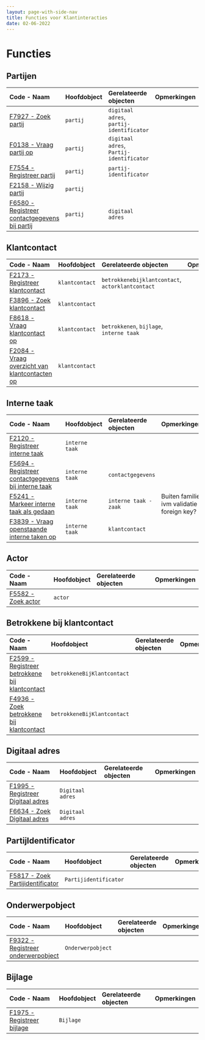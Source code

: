 ```yaml
---
layout: page-with-side-nav
title: Functies voor Klantinteracties
date: 02-06-2022
---
```


# Functies

## Partijen

| Code - Naam | Hoofdobject | Gerelateerde objecten | Opmerkingen |
| :--- | :--- | :--- | :--- |
| [F7927 - Zoek partij](./artefacten/7927.md) | `partij` | `digitaal adres`, `partij-identificator` | |
| [F0138 - Vraag partij op](./artefacten/0138.md) | `partij` | `digitaal adres`, `Partij-identificator` |
| [F7554 - Registreer partij](./artefacten/7554.md) | `partij` | `partij-identificator` |
| [F2158 - Wijzig partij](./artefacten/2158.md) | `partij` |  |
| [F6580 - Registreer contactgegevens bij partij](./artefacten/6580.md) | `partij` | `digitaal adres` |

## Klantcontact

| Code - Naam | Hoofdobject | Gerelateerde objecten | Opmerkingen |
| :--- | :--- | :--- | :--- |
| [F2173 - Registreer klantcontact](./artefacten/2173.md) | `klantcontact` | `betrokkenebijklantcontact`, `actorklantcontact` | |
| [F3896 - Zoek klantcontact](./artefacten/3896.md) | `klantcontact` | | |
| [F8618 - Vraag klantcontact op](./artefacten/8618.md) | `klantcontact` | `betrokkenen`, `bijlage`, `interne taak` | |
| [F2084 - Vraag overzicht van klantcontacten op](./artfacten/2084.md) | `klantcontact` | | |

## Interne taak

| Code - Naam | Hoofdobject | Gerelateerde objecten | Opmerkingen |
| :--- | :--- | :--- | :--- |
| [F2120 - Registreer interne taak](./artefacten/2120.md) | `interne taak` | | |
| [F5694 - Registreer contactgegevens bij interne taak](./artefacten/5694.md) | `interne taak` | `contactgegevens` | |
| [F5241 - Markeer interne taak als gedaan](./artefacten/5241.md)  | `interne taak` | `interne taak - zaak` | Buiten familie ivm validatie foreign key? |
| [F3839 - Vraag openstaande interne taken op](./artefacten/3839.md) | `interne taak` | `klantcontact` | |

## Actor 

| Code - Naam | Hoofdobject | Gerelateerde objecten | Opmerkingen |
| :--- | :--- | :--- | :--- |
| [F5582 - Zoek actor](./artefacten/5582.md) | `actor` | | |

## Betrokkene bij klantcontact

| Code - Naam | Hoofdobject | Gerelateerde objecten | Opmerkingen |
| :--- | :--- | :--- | :--- |
| [F2599 - Registreer betrokkene bij klantcontact](./artefacten/2599.md) | `betrokkeneBijKlantcontact` | | |
| [F4936 - Zoek betrokkene bij klantcontact](./artefacten/4936.md) | `betrokkeneBijKlantcontact` | | |


## Digitaal adres

| Code - Naam | Hoofdobject | Gerelateerde objecten | Opmerkingen |
| :--- | :--- | :--- | :--- |
| [F1995 - Registreer Digitaal adres](./artefacten/1995.md) | `Digitaal adres` | | | 
| [F6634 - Zoek Digitaal adres](./artefacten/6634.md) | `Digitaal adres` | | |

## PartijIdentificator

| Code - Naam | Hoofdobject | Gerelateerde objecten | Opmerkingen |
| :--- | :--- | :--- | :--- |
| [F5817 - Zoek Partijidentificator](./artefacten/5817.md) | `Partijidentificator` | | |

## Onderwerpobject

| Code - Naam | Hoofdobject | Gerelateerde objecten | Opmerkingen |
| :--- | :--- | :--- | :--- |
| [F9322 - Registreer onderwerpobject](./artefacten/9322.md) | `Onderwerpobject` | | | 

## Bijlage

| Code - Naam | Hoofdobject | Gerelateerde objecten | Opmerkingen |
| :--- | :--- | :--- | :--- |
| [F1975 - Registreer bijlage](./artefacten/1975.md) | `Bijlage` | | | 